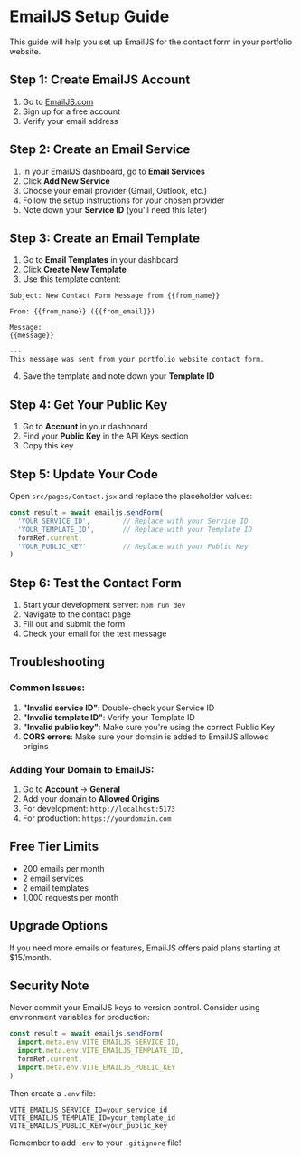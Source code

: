 # EmailJS Setup Guide

This guide will help you set up EmailJS for the contact form in your portfolio website.

## Step 1: Create EmailJS Account

1. Go to [EmailJS.com](https://www.emailjs.com/)
2. Sign up for a free account
3. Verify your email address

## Step 2: Create an Email Service

1. In your EmailJS dashboard, go to **Email Services**
2. Click **Add New Service**
3. Choose your email provider (Gmail, Outlook, etc.)
4. Follow the setup instructions for your chosen provider
5. Note down your **Service ID** (you'll need this later)

## Step 3: Create an Email Template

1. Go to **Email Templates** in your dashboard
2. Click **Create New Template**
3. Use this template content:

```
Subject: New Contact Form Message from {{from_name}}

From: {{from_name}} ({{from_email}})

Message:
{{message}}

---
This message was sent from your portfolio website contact form.
```

4. Save the template and note down your **Template ID**

## Step 4: Get Your Public Key

1. Go to **Account** in your dashboard
2. Find your **Public Key** in the API Keys section
3. Copy this key

## Step 5: Update Your Code

Open `src/pages/Contact.jsx` and replace the placeholder values:

```javascript
const result = await emailjs.sendForm(
  'YOUR_SERVICE_ID',        // Replace with your Service ID
  'YOUR_TEMPLATE_ID',       // Replace with your Template ID
  formRef.current,
  'YOUR_PUBLIC_KEY'         // Replace with your Public Key
)
```

## Step 6: Test the Contact Form

1. Start your development server: `npm run dev`
2. Navigate to the contact page
3. Fill out and submit the form
4. Check your email for the test message

## Troubleshooting

### Common Issues:

1. **"Invalid service ID"**: Double-check your Service ID
2. **"Invalid template ID"**: Verify your Template ID
3. **"Invalid public key"**: Make sure you're using the correct Public Key
4. **CORS errors**: Make sure your domain is added to EmailJS allowed origins

### Adding Your Domain to EmailJS:

1. Go to **Account** → **General**
2. Add your domain to **Allowed Origins**
3. For development: `http://localhost:5173`
4. For production: `https://yourdomain.com`

## Free Tier Limits

- 200 emails per month
- 2 email services
- 2 email templates
- 1,000 requests per month

## Upgrade Options

If you need more emails or features, EmailJS offers paid plans starting at $15/month.

## Security Note

Never commit your EmailJS keys to version control. Consider using environment variables for production:

```javascript
const result = await emailjs.sendForm(
  import.meta.env.VITE_EMAILJS_SERVICE_ID,
  import.meta.env.VITE_EMAILJS_TEMPLATE_ID,
  formRef.current,
  import.meta.env.VITE_EMAILJS_PUBLIC_KEY
)
```

Then create a `.env` file:
```
VITE_EMAILJS_SERVICE_ID=your_service_id
VITE_EMAILJS_TEMPLATE_ID=your_template_id
VITE_EMAILJS_PUBLIC_KEY=your_public_key
```

Remember to add `.env` to your `.gitignore` file!
